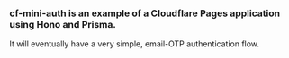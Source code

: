 ### cf-mini-auth is an example of a Cloudflare Pages application using Hono and Prisma.

It will eventually have a very simple, email-OTP authentication flow.
